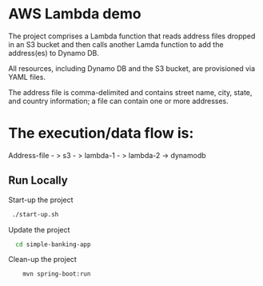 # AWS Lambda demo
The project comprises a Lambda function that reads address files dropped in an S3 bucket and then calls another Lamda function to add the address(es) to Dynamo DB.

All resources, including Dynamo DB and the S3 bucket, are provisioned via YAML files.

The address file is comma-delimited and contains street name, city, state, and country information; a file can contain one or more addresses.

# The execution/data flow is:
Address-file - &gt; s3 - &gt; lambda-1 - &gt; lambda-2 -&gt; dynamodb

## Run Locally

Start-up the project

```bash
 ./start-up.sh
```

Update the project

```bash
  cd simple-banking-app
```

Clean-up the project

```bash
    mvn spring-boot:run
```
